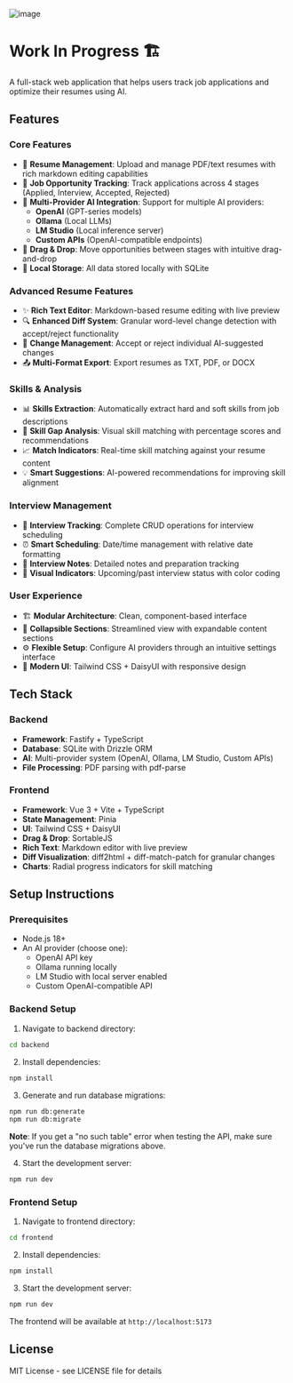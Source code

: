 ![image](https://github.com/user-attachments/assets/6a96f685-1b4f-4abc-a22e-3ac9db83ed37)

# Work In Progress 🏗️

A full-stack web application that helps users track job applications and optimize their resumes using AI.

## Features

### Core Features
- 📄 **Resume Management**: Upload and manage PDF/text resumes with rich markdown editing capabilities
- 🎯 **Job Opportunity Tracking**: Track applications across 4 stages (Applied, Interview, Accepted, Rejected)
- 🤖 **Multi-Provider AI Integration**: Support for multiple AI providers:
  - **OpenAI** (GPT-series models)
  - **Ollama** (Local LLMs)
  - **LM Studio** (Local inference server)
  - **Custom APIs** (OpenAI-compatible endpoints)
- 🎨 **Drag & Drop**: Move opportunities between stages with intuitive drag-and-drop
- 💾 **Local Storage**: All data stored locally with SQLite

### Advanced Resume Features
- ✨ **Rich Text Editor**: Markdown-based resume editing with live preview
- 🔍 **Enhanced Diff System**: Granular word-level change detection with accept/reject functionality
- 📝 **Change Management**: Accept or reject individual AI-suggested changes
- 📤 **Multi-Format Export**: Export resumes as TXT, PDF, or DOCX

### Skills & Analysis
- 📊 **Skills Extraction**: Automatically extract hard and soft skills from job descriptions
- 🎯 **Skill Gap Analysis**: Visual skill matching with percentage scores and recommendations
- 📈 **Match Indicators**: Real-time skill matching against your resume content
- 💡 **Smart Suggestions**: AI-powered recommendations for improving skill alignment

### Interview Management
- 📅 **Interview Tracking**: Complete CRUD operations for interview scheduling
- ⏰ **Smart Scheduling**: Date/time management with relative date formatting
- 📝 **Interview Notes**: Detailed notes and preparation tracking
- 🔔 **Visual Indicators**: Upcoming/past interview status with color coding

### User Experience
- 🏗️ **Modular Architecture**: Clean, component-based interface
- 📱 **Collapsible Sections**: Streamlined view with expandable content sections
- ⚙️ **Flexible Setup**: Configure AI providers through an intuitive settings interface
- 🎨 **Modern UI**: Tailwind CSS + DaisyUI with responsive design

## Tech Stack

### Backend
- **Framework**: Fastify + TypeScript
- **Database**: SQLite with Drizzle ORM
- **AI**: Multi-provider system (OpenAI, Ollama, LM Studio, Custom APIs)
- **File Processing**: PDF parsing with pdf-parse

### Frontend
- **Framework**: Vue 3 + Vite + TypeScript
- **State Management**: Pinia
- **UI**: Tailwind CSS + DaisyUI
- **Drag & Drop**: SortableJS
- **Rich Text**: Markdown editor with live preview
- **Diff Visualization**: diff2html + diff-match-patch for granular changes
- **Charts**: Radial progress indicators for skill matching

## Setup Instructions

### Prerequisites
- Node.js 18+
- An AI provider (choose one):
  - OpenAI API key
  - Ollama running locally
  - LM Studio with local server enabled
  - Custom OpenAI-compatible API

### Backend Setup

1. Navigate to backend directory:
```bash
cd backend
```

2. Install dependencies:
```bash
npm install
```

3. Generate and run database migrations:
```bash
npm run db:generate
npm run db:migrate
```

**Note**: If you get a "no such table" error when testing the API, make sure you've run the database migrations above.

4. Start the development server:
```bash
npm run dev
```

### Frontend Setup

1. Navigate to frontend directory:
```bash
cd frontend
```

2. Install dependencies:
```bash
npm install
```

3. Start the development server:
```bash
npm run dev
```

The frontend will be available at `http://localhost:5173`


## License

MIT License - see LICENSE file for details
